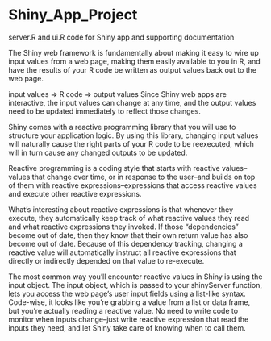 # Shiny_App_Project
server.R and ui.R code for Shiny app and supporting documentation 

The Shiny web framework is fundamentally about making it easy to wire up input values from a web page, making them easily available to you in R, and have the results of your R code be written as output values back out to the web page.

input values => R code => output values
Since Shiny web apps are interactive, the input values can change at any time, and the output values need to be updated immediately to reflect those changes.

Shiny comes with a reactive programming library that you will use to structure your application logic. By using this library, changing input values will naturally cause the right parts of your R code to be reexecuted, which will in turn cause any changed outputs to be updated.

Reactive programming is a coding style that starts with reactive values–values that change over time, or in response to the user–and builds on top of them with reactive expressions–expressions that access reactive values and execute other reactive expressions.

What’s interesting about reactive expressions is that whenever they execute, they automatically keep track of what reactive values they read and what reactive expressions they invoked. If those “dependencies” become out of date, then they know that their own return value has also become out of date. Because of this dependency tracking, changing a reactive value will automatically instruct all reactive expressions that directly or indirectly depended on that value to re-execute.

The most common way you’ll encounter reactive values in Shiny is using the input object. The input object, which is passed to your shinyServer function, lets you access the web page’s user input fields using a list-like syntax. Code-wise, it looks like you’re grabbing a value from a list or data frame, but you’re actually reading a reactive value. No need to write code to monitor when inputs change–just write reactive expression that read the inputs they need, and let Shiny take care of knowing when to call them.
